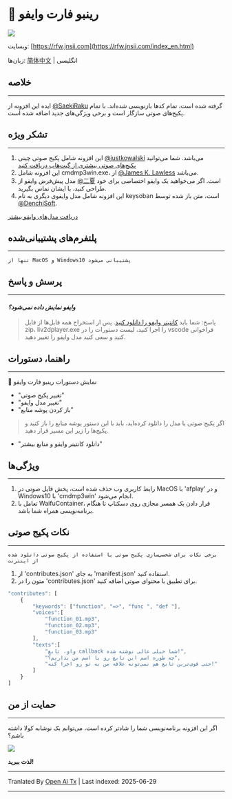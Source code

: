 # 🌈 رینبو فارت وایفو
![](https://s1.ax1x.com/2020/08/21/dNvHfS.gif)

وبسایت: [https://rfw.jnsii.com](https://rfw.jnsii.com/index_en.html)

زبان‌ها: [简体中文](./README.zh.md) | انگلیسی

## خلاصه

----

ایده این افزونه از [@SaekiRaku](https://github.com/SaekiRaku/vscode-rainbow-fart) گرفته شده است، تمام کدها بازنویسی شده‌اند. با تمام پکیج‌های صوتی سازگار است و برخی ویژگی‌های جدید اضافه شده است.

## تشکر ویژه

---

1. این افزونه شامل پکیج صوتی چینی [@justkowalski](https://github.com/JustKowalski) می‌باشد. شما می‌توانید [پکیج‌های صوتی بیشتری از گیت‌هاب دریافت کنید](https://github.com/topics/rainbow-fart)
2. این افزونه شامل cmdmp3win.exe، از [@James K. Lawless](http://jiml.us) می‌باشد.
3. مدل پیش‌فرض وایفو از [@二夏](https://erxia207.lofter.com) است. اگر می‌خواهید یک وایفو اختصاصی برای خود طراحی کنید، با ایشان تماس بگیرید.
4. این افزونه شامل مدل وایفوی دیگری به نام keysoban است، متن باز شده توسط [@DenchiSoft](https://twitter.com/DenchiSoft/status/1036017773011525632).

[دریافت مدل‌های وایفو بیشتر](https://github.com/ezshine/live2d-model-collections)

## پلتفرم‌های پشتیبانی‌شده

---

~~~~
تنها از MacOS و Windows10 پشتیبانی می‌شود
~~~~

## پرسش و پاسخ

---

#### _وایفو نمایش داده نمی‌شود؟_
> پاسخ: شما باید [کانتینر وایفو را دانلود کنید](https://github.com/ezshine/live2d-model-collections). پس از استخراج همه فایل‌ها از فایل zip، liv2dplayer.exe را اجرا کنید، لیست دستورات را در vscode فراخوانی کنید و سعی کنید مدل وایفو را تغییر دهید.

## راهنما، دستورات

---

🌈 نمایش دستورات رینبو فارت وایفو

- "تغییر پکیج صوتی"
- "تغییر مدل وایفو"
- "باز کردن پوشه منابع"

> اگر پکیج صوتی یا مدل را دانلود کرده‌اید، باید با این دستور پوشه منابع را باز کنید و پکیج‌ها را زیر این مسیر قرار دهید.

- "دانلود کانتینر وایفو و منابع بیشتر"

## ویژگی‌ها

---

1. رابط کاربری وب حذف شده است، پخش فایل صوتی در MacOS با 'afplay' و در Windows10 با 'cmdmp3win' انجام می‌شود.
2. تعامل با WaifuContainer، قرار دادن یک همسر مجازی روی دسکتاپ تا هنگام برنامه‌نویسی همراه شما باشد.

## نکات پکیج صوتی

---

~~~~
برخی نکات برای شخصی‌سازی پکیج صوتی یا استفاده از پکیج صوتی دانلود شده از اینترنت
~~~~

1. از 'contributes.json' به جای 'manifest.json' استفاده کنید.
2. متون را در 'contributes.json' برای تطبیق با محتوای صوتی اضافه کنید.

~~~~javascript
"contributes": [
    {
        "keywords": ["function", "=>", "func ", "def "],
        "voices":[
            "function_01.mp3",
            "function_02.mp3",
            "function_03.mp3"
        ],
        "texts":[
            "واو، تابع callback شما خیلی عالی نوشته شده!",
            "چه طوره اسم این تابع رو با اسم من بذاریم؟",
            "حتی قوی‌ترین تابع هم نمی‌تونه علاقه من به تو رو اجرا کنه!"
        ]
    }
]
~~~~

## حمایت از من

---

اگر این افزونه برنامه‌نویسی شما را شادتر کرده است، می‌توانم یک نوشابه کولا داشته باشم؟

![](https://raw.githubusercontent.com/ezshine/vscode-rainbow-fart-waifu/master/resources/donate.jpg)

**لذت ببرید!**

---

Tranlated By [Open Ai Tx](https://github.com/OpenAiTx/OpenAiTx) | Last indexed: 2025-06-29

---